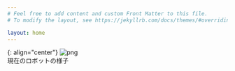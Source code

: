 ```yaml
---
# Feel free to add content and custom Front Matter to this file.
# To modify the layout, see https://jekyllrb.com/docs/themes/#overriding-theme-defaults

layout: home
---
```

{: align="center"}
![png](assets/img/robot.jpg)<br>
現在のロボットの様子
